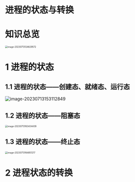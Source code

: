 # 进程的状态与转换



# 知识总览

<img src="https://cvp.oss-cn-shanghai.aliyuncs.com/picgo/202307131246722.png" alt="image-20230713124629572" style="zoom:50%;" />



# 1 进程的状态



## 1.1 进程的状态——创建态、就绪态、运行态

![image-20230713153112849](https://cvp.oss-cn-shanghai.aliyuncs.com/picgo/202307131531057.png)



## 1.2 进程的状态——阻塞态

<img src="https://cvp.oss-cn-shanghai.aliyuncs.com/picgo/202307131634564.png" alt="image-20230713163434439" style="zoom:50%;" />



## 1.3 进程的状态——终止态

<img src="https://cvp.oss-cn-shanghai.aliyuncs.com/picgo/202307131648290.png" alt="image-20230713164851217" style="zoom:50%;" />



# 2 进程状态的转换